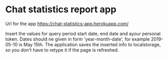 # Chat statistics report app

Url for the app https://chat-statistics-app.herokuapp.com/

Insert the values for query period start date, end date and ayour personal token. Dates should ne given in form 'year-month-date', for example 2019-05-10 is May 15th. The application saves the inserted info to localstorage, so you don't have to retype it if the page is refreshed.
